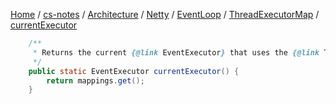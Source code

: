 [Home](https://mengxianbin.github.io) /
[cs-notes](https://mengxianbin.github.io/cs-notes/site) /
[Architecture](https://mengxianbin.github.io/cs-notes/site/Architecture) /
[Netty](https://mengxianbin.github.io/cs-notes/site/Architecture/Netty) /
[EventLoop](https://mengxianbin.github.io/cs-notes/site/Architecture/Netty/EventLoop) /
[ThreadExecutorMap](https://mengxianbin.github.io/cs-notes/site/Architecture/Netty/EventLoop/ThreadExecutorMap) /
[currentExecutor](https://mengxianbin.github.io/cs-notes/site/Architecture/Netty/EventLoop/ThreadExecutorMap/currentExecutor)

```java
    /**
     * Returns the current {@link EventExecutor} that uses the {@link Thread}, or {@code null} if none / unknown.
     */
    public static EventExecutor currentExecutor() {
        return mappings.get();
    }
```
